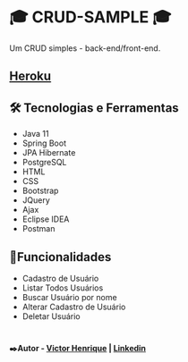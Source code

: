 # 🎓 CRUD-SAMPLE 🎓 

Um CRUD simples - back-end/front-end.

## [Heroku](http://crud-sample-full.herokuapp.com/crud-sample)

##  🛠️ Tecnologias e Ferramentas

* Java 11
* Spring Boot
* JPA Hibernate
* PostgreSQL
* HTML
* CSS
* Bootstrap
* JQuery
* Ajax
* Eclipse IDEA
* Postman

## 🔎Funcionalidades

* Cadastro de Usuário
* Listar Todos Usuários
* Buscar Usuário por nome
* Alterar Cadastro de Usuário
* Deletar Usuário
#
#### ✒️Autor - [Victor Henrique](https://github.com/viccttor) | [Linkedin](https://www.linkedin.com/in/viccttor/)

